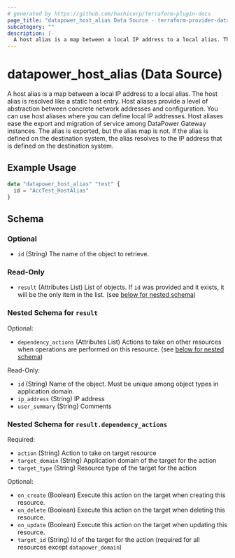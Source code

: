 ```yaml
---
# generated by https://github.com/hashicorp/terraform-plugin-docs
page_title: "datapower_host_alias Data Source - terraform-provider-datapower"
subcategory: ""
description: |-
  A host alias is a map between a local IP address to a local alias. The host alias is resolved like a static host entry. Host aliases provide a level of abstraction between concrete network addresses and configuration. You can use host aliases where you can define local IP addresses. Host aliases ease the export and migration of service among DataPower Gateway instances. The alias is exported, but the alias map is not. If the alias is defined on the destination system, the alias resolves to the IP address that is defined on the destination system.
---
```


# datapower_host_alias (Data Source)

A host alias is a map between a local IP address to a local alias. The host alias is resolved like a static host entry. Host aliases provide a level of abstraction between concrete network addresses and configuration. You can use host aliases where you can define local IP addresses. Host aliases ease the export and migration of service among DataPower Gateway instances. The alias is exported, but the alias map is not. If the alias is defined on the destination system, the alias resolves to the IP address that is defined on the destination system.

## Example Usage

```terraform
data "datapower_host_alias" "test" {
  id = "AccTest_HostAlias"
}
```

<!-- schema generated by tfplugindocs -->
## Schema

### Optional

- `id` (String) The name of the object to retrieve.

### Read-Only

- `result` (Attributes List) List of objects. If `id` was provided and it exists, it will be the only item in the list. (see [below for nested schema](#nestedatt--result))

<a id="nestedatt--result"></a>
### Nested Schema for `result`

Optional:

- `dependency_actions` (Attributes List) Actions to take on other resources when operations are performed on this resource. (see [below for nested schema](#nestedatt--result--dependency_actions))

Read-Only:

- `id` (String) Name of the object. Must be unique among object types in application domain.
- `ip_address` (String) IP address
- `user_summary` (String) Comments

<a id="nestedatt--result--dependency_actions"></a>
### Nested Schema for `result.dependency_actions`

Required:

- `action` (String) Action to take on target resource
- `target_domain` (String) Application domain of the target for the action
- `target_type` (String) Resource type of the target for the action

Optional:

- `on_create` (Boolean) Execute this action on the target when creating this resource.
- `on_delete` (Boolean) Execute this action on the target when deleting this resource.
- `on_update` (Boolean) Execute this action on the target when updating this resource.
- `target_id` (String) Id of the target for the action (required for all resources except `datapower_domain`)

